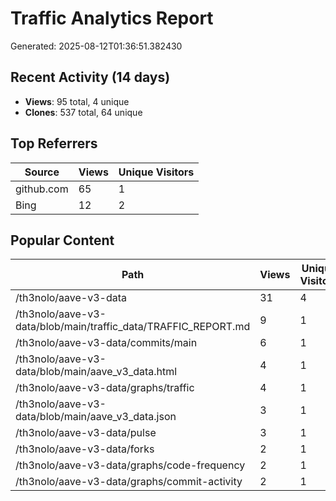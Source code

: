 # Traffic Analytics Report

Generated: 2025-08-12T01:36:51.382430

## Recent Activity (14 days)

- **Views**: 95 total, 4 unique
- **Clones**: 537 total, 64 unique

## Top Referrers

| Source | Views | Unique Visitors |
|--------|-------|-----------------|
| github.com | 65 | 1 |
| Bing | 12 | 2 |

## Popular Content

| Path | Views | Unique Visitors |
|------|-------|------------------|
| /th3nolo/aave-v3-data | 31 | 4 |
| /th3nolo/aave-v3-data/blob/main/traffic_data/TRAFFIC_REPORT.md | 9 | 1 |
| /th3nolo/aave-v3-data/commits/main | 6 | 1 |
| /th3nolo/aave-v3-data/blob/main/aave_v3_data.html | 4 | 1 |
| /th3nolo/aave-v3-data/graphs/traffic | 4 | 1 |
| /th3nolo/aave-v3-data/blob/main/aave_v3_data.json | 3 | 1 |
| /th3nolo/aave-v3-data/pulse | 3 | 1 |
| /th3nolo/aave-v3-data/forks | 2 | 1 |
| /th3nolo/aave-v3-data/graphs/code-frequency | 2 | 1 |
| /th3nolo/aave-v3-data/graphs/commit-activity | 2 | 1 |
